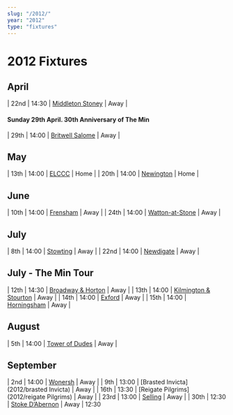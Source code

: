 ```yaml
---
slug: "/2012/"
year: "2012"
type: "fixtures"
---
```


# 2012 Fixtures

## April

| 22nd | 14:30 | [Middleton Stoney](2012/middletonstoney) | Away |

#### Sunday 29th April. 30th Anniversary of The Min

| 29th | 14:00 | [Britwell Salome](2012/britwellsalome) | Away |

## May

| 13th | 14:00 | [ELCCC](2012/elccc) | Home |
| 20th | 14:00 | [Newington](2012/newington) | Home |

## June

| 10th | 14:00 | [Frensham](2012/frensham) | Away |
| 24th | 14:00 | [Watton-at-Stone](2012/frensham) | Away |

## July

| 8th | 14:00 | [Stowting](2012/stowting) | Away |
| 22nd | 14:00 | [Newdigate](2012/newdigate) | Away |

## July - The Min Tour

| 12th | 14:30 | [Broadway & Horton](2012/broadway-and-horton) | Away |
| 13th | 14:00 | [Kilmington & Stourton](2012/kilmington-and-stourton) | Away |
| 14th | 14:00 | [Exford](2012/exford) | Away |
| 15th | 14:00 | [Horningsham](2012/horningsham) | Away |

## August

| 5th | 14:00 | [Tower of Dudes](2011/tower-of-dudes) | Away |

## September

| 2nd | 14:00 | [Wonersh](2012/wonersh) | Away |
| 9th | 13:00 | [Brasted Invicta](2012/brasted Invicta) | Away |
| 16th | 13:30 | [Reigate Pilgrims](2012/reigate Pilgrims) | Away |
| 23rd | 13:00 | [Selling](2012/selling) | Away |
| 30th | 12:30 | [Stoke D’Abernon](stoke-dabernon) | Away | 12:30